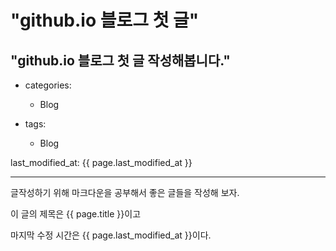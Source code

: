 "github.io 블로그  첫 글"
=

"github.io 블로그 첫 글 작성해봅니다."
-

+ categories:

  - Blog

+ tags:

  - Blog

last_modified_at: {{ page.last_modified_at }}

- - -

글작성하기 위해 마크다운을 공부해서 
좋은 글들을 작성해 보자.

이 글의 제목은 {{ page.title }}이고

마지막 수정 시간은 {{ page.last_modified_at }}이다.
